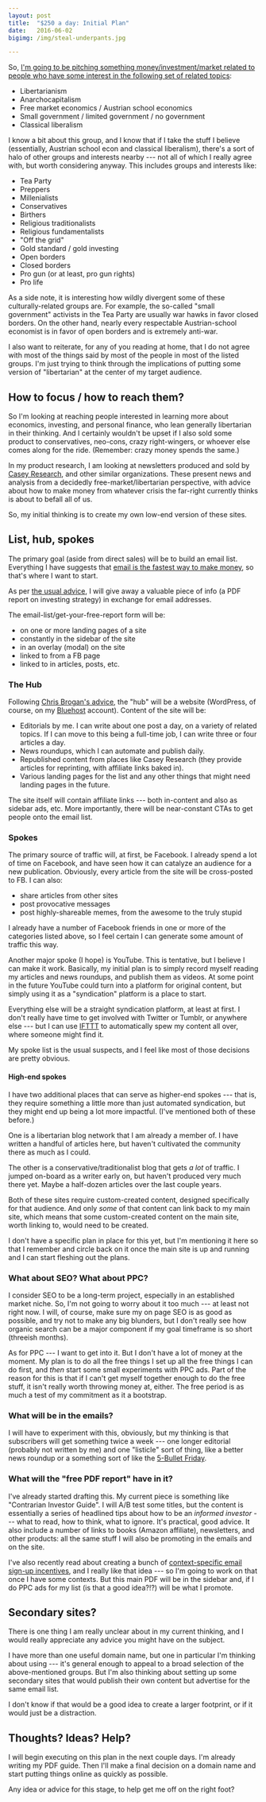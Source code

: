 ```yaml
---
layout: post
title:  "$250 a day: Initial Plan"
date:   2016-06-02
bigimg: /img/steal-underpants.jpg

---
```


So, [I'm going to be pitching something money/investment/market related to people who have some interest in the following set of related topics](http://250aday.github.io/2016-06-01-finding-niche/):

 - Libertarianism
 - Anarchocapitalism
 - Free market economics / Austrian school economics
 - Small government / limited government / no government
 - Classical liberalism

I know a bit about this group, and I know that if I take the stuff I believe (essentially,  Austrian school econ and classical liberalism), there's a sort of halo of other groups and interests nearby --- not all of which I really agree with, but worth considering anyway. This includes groups and interests like:

 - Tea Party
 - Preppers
 - Millenialists
 - Conservatives
 - Birthers
 - Religious traditionalists
 - Religious fundamentalists
 - "Off the grid"
 - Gold standard / gold investing
 - Open borders
 - Closed borders
 - Pro gun (or at least, pro gun rights)
 - Pro life

As a side note, it is interesting how wildly divergent some of these culturally-related groups are. For example, the so-called "small government" activists in the Tea Party are usually war hawks in favor closed borders. On the other hand, nearly every respectable Austrian-school economist is in favor of open borders and is extremely anti-war.

I also want to reiterate, for any of you reading at home, that I do not agree with most of the things said by most of the people in most of the listed groups. I'm just trying to think through the implications of putting some version of "libertarian" at the center of my target audience.

## How to focus / how to reach them?

So I'm looking at reaching people interested in learning more about economics, investing, and personal finance, who lean generally libertarian in their thinking. And I certainly wouldn't be upset if I also sold some product to conservatives, neo-cons, crazy right-wingers, or whoever else comes along for the ride. (Remember: crazy money spends the same.)

In my product research, I am looking at newsletters produced and sold by [Casey Research](http://caseyresearch.com/go/AMW), and other similar organizations. These present news and analysis from a decidedly free-market/libertarian perspective, with advice about how to make money from whatever crisis the far-right currently thinks is about to befall all of us.

So, my initial thinking is to create my own low-end version of these sites.

## List, hub, spokes

The primary goal (aside from direct sales) will be to build an email list. Everything I have suggests that [email is the fastest way to make money](https://medium.com/swlh/9-email-marketing-secrets-for-getting-3x-more-subscribers-78a20d236b), so that's where I want to start.

As per [the usual advice](https://medium.com/@annacolibri/email-marketing-how-to-build-your-email-list-3dada3dad05e), I will give away a valuable piece of info (a PDF report on investing strategy) in exchange for email addresses.

The email-list/get-your-free-report form will be:
 - on one or more landing pages of a site
 - constantly in the sidebar of the site
 - in an overlay (modal) on the site
 - linked to from a FB page
 - linked to in articles, posts, etc.

### The Hub

Following [Chris Brogan's advice](http://chrisbrogan.com/a-simple-presence-framework/), the "hub" will be a website (WordPress, of course, on my [Bluehost](http://bluehost.com/track/socialbootstrap) account). Content of the site will be:

 - Editorials by me. I can write about one post a day, on a variety of related topics. If I can move to this being a full-time job, I can write three or four articles a day.
 - News roundups, which I can automate and publish daily.
 - Republished content from places like Casey Research (they provide articles for reprinting, with affiliate links baked in).
 - Various landing pages for the list and any other things that might need landing pages in the future.

The site itself will contain affiliate links --- both in-content and also as sidebar ads, etc. More importantly, there will be near-constant CTAs to get people onto the email list.

### Spokes

The primary source of traffic will, at first, be Facebook. I already spend a lot of time on Facebook, and have seen how it can catalyze an audience for a new publication. Obviously, every article from the site will be cross-posted to FB. I can also:

 - share articles from other sites
 - post provocative messages
 - post highly-shareable memes, from the awesome to the truly stupid

I already have a number of Facebook friends in one or more of the categories listed above, so I feel certain I can generate some amount of traffic this way.

Another major spoke (I hope) is YouTube. This is tentative, but I believe I can make it work. Basically, my initial plan is to simply record myself reading my articles and news roundups, and publish them as videos. At some point in the future YouTube could turn into a platform for original content, but simply using it as a "syndication" platform is a place to start.

Everything else will be a straight syndication platform, at least at first. I don't really have time to get involved with Twitter or Tumblr, or anywhere else --- but I can use [IFTTT](https://ifttt.com/) to automatically spew my content all over, where someone might find it.

My spoke list is the usual suspects, and I feel like most of those decisions are pretty obvious.

#### High-end spokes

I have two additional places that can serve as higher-end spokes --- that is, they require something a little more than just automated syndication, but they might end up being a lot more impactful. (I've mentioned both of these before.)

One is a libertarian blog network that I am already a member of. I have written a handful of articles here, but haven't cultivated the community there as much as I could.

The other is a conservative/traditionalist blog that gets _a lot_ of traffic. I jumped on-board as a writer early on, but haven't produced very much there yet. Maybe a half-dozen articles over the last couple years.

Both of these sites require custom-created content, designed specifically for that audience. And only _some_ of that content can link back to my main site, which means that some custom-created content on the main site, worth linking to, would need to be created.

I don't have a specific plan in place for this yet, but I'm mentioning it here so that I remember and circle back on it once the main site is up and running and I can start fleshing out the plans.


### What about SEO? What about PPC?

I consider SEO to be a long-term project, especially in an established market niche. So, I'm not going to worry about it too much --- at least not right now. I will, of course, make sure my on page SEO is as good as possible, and try not to make any big blunders, but I don't really see how organic search can be a major component if my goal timeframe is so short (threeish months).

As for PPC --- I want to get into it. But I don't have a lot of money at the moment. My plan is to do all the free things I set up all the free things I can do first, and _then_ start some small experiments with PPC ads. Part of the reason for this is that if I can't get myself together enough to do the free stuff, it isn't really worth throwing money at, either. The free period is as much a test of my commitment as it a bootstrap.

### What will be in the emails?

I will have to experiment with this, obviously, but my thinking is that subscribers will get something twice a week --- one longer editorial (probably not written by me) and one "listicle" sort of thing, like a better news roundup or a something sort of like the [5-Bullet Friday](http://go.fourhourworkweek.com/10x-output/).

### What will the "free PDF report" have in it?

I've already started drafting this. My current piece is something like "Contrarian Investor Guide". I will A/B test some titles, but the content is essentially a series of headlined tips about how to be an _informed investor_ --- what to read, how to think, what to ignore. It's practical, good advice. It also include a number of links to books (Amazon affiliate), newsletters, and other products: all the same stuff I will also be promoting in the emails and on the site.

I've also recently read about creating a bunch of [context-specific email sign-up incentives](https://medium.com/swlh/9-email-marketing-secrets-for-getting-3x-more-subscribers-78a20d236b), and I really like that idea --- so I'm going to work on that once I have some contexts. But this main PDF will be in the sidebar and, if I do PPC ads for my list (is that a good idea?!?) will be what I promote.

## Secondary sites?

There is one thing I am really unclear about in my current thinking, and I would really appreciate any advice you might have on the subject.

I have more than one useful domain name, but one in particular I'm thinking about using --- it's general enough to appeal to a broad selection of the above-mentioned groups. But I'm also thinking about setting up some secondary sites that would publish their own content but advertise for the same email list.

I don't know if that would be a good idea to create a larger footprint, or if it would just be a distraction.

## Thoughts? Ideas? Help?

I will begin executing on this plan in the next couple days. I'm already writing my PDF guide. Then I'll make a final decision on a domain name and start putting things online as quickly as possible.

Any idea or advice for this stage, to help get me off on the right foot?
